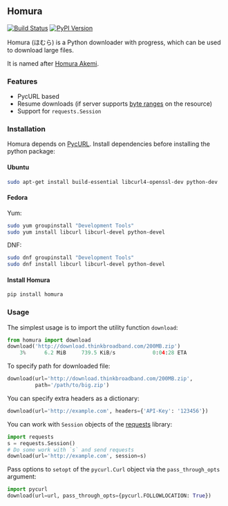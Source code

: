 ## Homura

[![Build Status][travis-image]][travis-link]
[![PyPI Version][pypi-image]][pypi-link]

Homura (ほむら) is a Python downloader with progress, which can be used to download large files.

It is named after [Homura Akemi](http://ja.wikipedia.org/wiki/%E6%9A%81%E7%BE%8E%E3%81%BB%E3%82%80%E3%82%89>).

### Features

* PycURL based
* Resume downloads (if server supports [byte ranges](http://en.wikipedia.org/wiki/Byte_serving) on the resource)
* Support for `requests.Session`

### Installation

Homura depends on [PycURL](http://pycurl.sourceforge.net/). Install dependencies before installing the python package:

#### Ubuntu

```bash
sudo apt-get install build-essential libcurl4-openssl-dev python-dev
```

#### Fedora

Yum:

```bash
sudo yum groupinstall "Development Tools"
sudo yum install libcurl libcurl-devel python-devel
```

DNF:

```bash
sudo dnf groupinstall "Development Tools"
sudo dnf install libcurl libcurl-devel python-devel
```

#### Install Homura

```bash
pip install homura
```

### Usage

The simplest usage is to import the utility function `download`:

```python
from homura import download
download('http://download.thinkbroadband.com/200MB.zip')
    3%      6.2 MiB     739.5 KiB/s            0:04:28 ETA
```

To specify path for downloaded file:

```python
download(url='http://download.thinkbroadband.com/200MB.zip',
         path='/path/to/big.zip')
```

You can specify extra headers as a dictionary:

```python
download(url='http://example.com', headers={'API-Key': '123456'})
```

You can work with `Session` objects of the [requests](http://docs.python-requests.org/en/latest/) library:

```python
import requests
s = requests.Session()
# Do some work with `s` and send requests
download(url='http://example.com', session=s)
```

Pass options to `setopt` of the `pycurl.Curl` object via the `pass_through_opts` argument:

```python
import pycurl
download(url=url, pass_through_opts={pycurl.FOLLOWLOCATION: True})
```

[travis-image]: https://api.travis-ci.org/shichao-an/homura.png?branch=master
[travis-link]: https://travis-ci.org/shichao-an/homura
[pypi-image]: https://img.shields.io/pypi/v/homura.png
[pypi-link]: https://pypi.python.org/pypi/homura/
